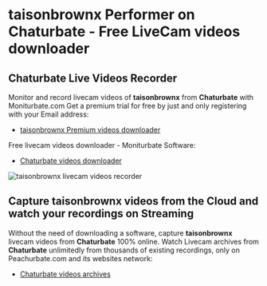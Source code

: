# taisonbrownx Performer on Chaturbate - Free LiveCam videos downloader

## Chaturbate Live Videos Recorder

Monitor and record livecam videos of **taisonbrownx** from **Chaturbate** with Moniturbate.com
Get a premium trial for free by just and only registering with your Email address:
* [taisonbrownx Premium videos downloader](https://moniturbate.com/request-demo-licence-key.html)

Free livecam videos downloader - Moniturbate Software:
* [Chaturbate videos downloader](https://moniturbate.com/moniturbate-download-software.html)

![taisonbrownx livecam videos recorder](https://peachurnet.com/templates/moniturbate-software.png)


## Capture taisonbrownx videos from the Cloud and watch your recordings on Streaming

Without the need of downloading a software, capture **taisonbrownx** livecam videos from **Chaturbate** 100% online.
Watch Livecam archives from **Chaturbate** unlimitedly from thousands of existing recordings, only on Peachurbate.com and its websites network:
* [Chaturbate videos archives](https://peachurnet.com/)